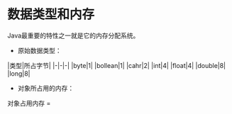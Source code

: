# 数据类型和内存

Java最重要的特性之一就是它的内存分配系统。

- 原始数据类型：

|类型|所占字节|
|-|-|-|
|byte|1|
|bollean|1|
|cahr|2|
|int|4|
|float|4|
|double|8|
|long|8|

- 对象所占用的内存：

对象占用内存 = 


